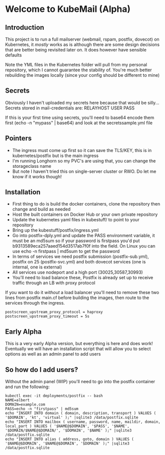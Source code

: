 # Welcome to KubeMail (Alpha)

## Introduction
This project is to run a full mailserver (webmail, rspam, postfix, dovecot) on Kubernetes, it *mostly* works as is although there are some design decisions that are better being revisited later on. It does however have sensible defaults

Note the YML files in the Kubernetes folder will pull from my personal repository, which I cannot guarantee the stability of. You're much better rebuilding the images locally (since your config should be different to mine)

## Secrets
Obviously I haven't uploaded my secrets here because that would be silly...
Secrets stored in mail-credentials are:
RELAYHOST
USER
PASS

If this is your first time using secrets, you'll need to base64 encode them first (echo -n "mypass" | base64) and look at the secretssample.yml file

## Pointers
* The ingress must come up first so it can save the TLS/KEY, this is in kubernetes/postfix but is the main ingress
* I'm running Longhorn so my PVC's are using that, you can change the storageclass name
* But note I haven't tried this on single-server cluster or RWO. Do let me know if it works though!

## Installation

* First thing to do is build the docker containers, clone the repository then change and build as needed
* Host the built containers on Docker Hub or your own private repository
* Update the kubernetes yaml files in kubestuff/ to point to your repository
* Bring up the kubestuff/postfix/ingress.yml
* Go into postfix-dply.yml and update the PASS environment variable, it must be an md5sum so if your password is firstpass you'd put b9313589eca257aaed154d3517ab7f0f into the field. On Linux you can use echo -n firstpass | md5sum to get the password
* In terms of services we need postfix submission (postfix-sub.yml), postfix on 25 (postfix-svc.yml) and both dovecot services (one is internal, one is external)
* All services use nodeport and a high port (30025,30587,30993)
* You'll need to load balance these, Postfix is already set up to receive traffic through an LB with proxy protocol

If you want to do it *without* a load balancer you'll need to remove these two lines from postfix main.cf before building the images, then route to the services through the ingress.

    postscreen_upstream_proxy_protocol = haproxy
    postscreen_upstream_proxy_timeout = 5s

## Early Alpha

This is a very early Alpha version, but everything is here and does work! Eventually we will have an installation script that will allow you to select options as well as an admin panel to add users

## So how do I add users?

Without the admin panel (WIP) you'll need to go into the postfix container and run the following:

    kubectl exec -it deployments/postfix -- bash
    NAME=albert
    DOMAIN=example.com
    PASS=echo -n "firstpass" | md5sum
    echo "INSERT INTO domain ( domain, description, transport ) VALUES ( '$DOMAIN', 'kt', 'virtual' );" |sqlite3 /data/postfix.sqlite
    echo "INSERT INTO mailbox ( username, password, name, maildir, domain, local_part ) VALUES ( '$NAME@$DOMAIN', '$PASS', '$NAME', '$DOMAIN/$NAME@$DOMAIN/', '$DOMAIN', '$NAME' );" |sqlite3 /data/postfix.sqlite
    echo "INSERT INTO alias ( address, goto, domain ) VALUES ( '$NAME@$DOMAIN', '$NAME@$DOMAIN', '$DOMAIN' );" |sqlite3 /data/postfix.sqlite